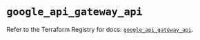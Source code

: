 # `google_api_gateway_api`

Refer to the Terraform Registry for docs: [`google_api_gateway_api`](https://registry.terraform.io/providers/hashicorp/google-beta/6.45.0/docs/resources/google_api_gateway_api).
